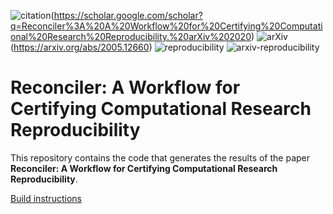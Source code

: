 ![citation](http://img.shields.io/badge/Citation-0091FF.svg)(https://scholar.google.com/scholar?q=Reconciler%3A%20A%20Workflow%20for%20Certifying%20Computational%20Research%20Reproducibility.%20arXiv%202020)
![arXiv](http://img.shields.io/badge/cs.SE-arXiv%3A2005.12660-B31B1B.svg)(https://arxiv.org/abs/2005.12660)
![reproducibility](https://github.com/pbizopoulos/reconciler-a-workflow-for-certifying-computational-research-reproducibility/workflows/reproducibility/badge.svg)
![arxiv-reproducibility](https://github.com/pbizopoulos/reconciler-a-workflow-for-certifying-computational-research-reproducibility/workflows/arxiv-reproducibility/badge.svg)

# Reconciler: A Workflow for Certifying Computational Research Reproducibility
This repository contains the code that generates the results of the paper **Reconciler: A Workflow for Certifying Computational Research Reproducibility**.

[Build instructions](https://pbizopoulos.github.io/reconciler-a-workflow-for-certifying-computational-research-reproducibility/build_instructions.txt)
